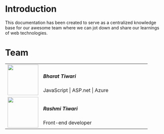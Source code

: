 # Introduction

This documentation has been created to serve as a centralized knowledge base for our awesome team where we can jot down and share our learnings of web technologies.


# Team

<table class="noborder">
<tr>
 <td width="25%" align="center"><img src="http://socialeum.com/71-large_default/1000-google-followers.jpg" height="100" width="100"/></td>
 <td width="75%">
   <h5>Bharat Tiwari</h5>
   <span>JavaScript | ASP.net | Azure</span>

 </td>
</tr>
<tr class="colored-list-green">
 <td width="25%" align="center"><img src="http://socialeum.com/71-large_default/1000-google-followers.jpg" height="100" width="100"/></td>
 <td width="75%">
   <h5>Rashmi Tiwari</h5>
   <span>Front-end developer</span>
   <!-- span>A front-end developer who aspires to awe the world. I ❤ CSS & JavaScript.</span -->
 </td>
</tr>
</table>


<!--
{% method %}
## Install {#install}

The first thing is to get the GitBook API client.

{% sample lang="js" %}
```bash
$ npm install gitbook-api
```

{% sample lang="go" %}
```bash
$ go get github.com/GitbookIO/go-gitbook-api
```
{% endmethod %}

https://github.com/GitbookIO/theme-api
-->